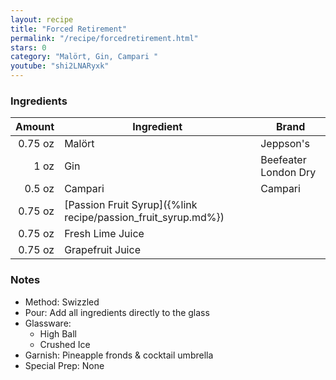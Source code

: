 ```yaml
---
layout: recipe
title: "Forced Retirement"
permalink: "/recipe/forcedretirement.html"
stars: 0
category: "Malört, Gin, Campari "
youtube: "shi2LNARyxk"
---
```


### Ingredients

| Amount  | Ingredient               | Brand                      |
| ------: | ------------------------------------------------------------- | -------------------- |
| 0.75 oz | Malört                                                        | Jeppson's            |
|    1 oz | Gin                                                           | Beefeater London Dry |
|  0.5 oz | Campari                                                       | Campari              |
| 0.75 oz | [Passion Fruit Syrup]({%link recipe/passion_fruit_syrup.md%}) |
| 0.75 oz | Fresh Lime Juice                                              |
| 0.75 oz | Grapefruit Juice                                              |

### Notes

- Method: Swizzled
- Pour: Add all ingredients directly to the glass
- Glassware: 
    - High Ball
    - Crushed Ice
- Garnish: Pineapple fronds & cocktail umbrella
- Special Prep: None
